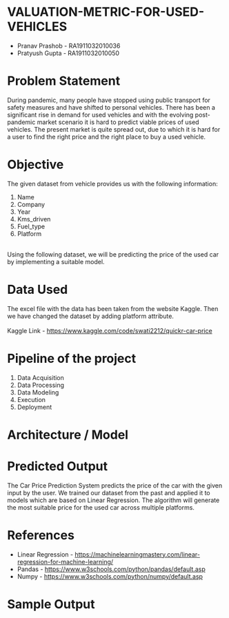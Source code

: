 # VALUATION-METRIC-FOR-USED-VEHICLES

- Pranav Prashob - RA1911032010036
- Pratyush Gupta - RA1911032010050

# Problem Statement

During pandemic, many people have stopped using public transport for safety measures and have shifted to personal vehicles. There has been a significant rise in demand for used vehicles and with the evolving post-pandemic market scenario it is hard to predict viable prices of used vehicles. The present market is quite spread out, due to which it is hard for a user to find the right price and the right place to buy a used vehicle.

# Objective

The given dataset from vehicle provides us with the following information:
1. Name
2. Company
3. Year
4. Kms_driven
5. Fuel_type
6. Platform
<br>
Using the following dataset, we will be predicting the price of the used car by implementing a suitable model.

# Data Used 

The excel file with the data has been taken from the website Kaggle. Then we have changed the dataset by adding platform attribute. 
<br>
<br> 
Kaggle Link - https://www.kaggle.com/code/swati2212/quickr-car-price

# Pipeline of the project
1. Data Acquisition 
2. Data Processing
3. Data Modeling
4. Execution
5. Deployment

# Architecture / Model




# Predicted Output

The Car Price Prediction System predicts the price of the car with the given input by the user. We trained our dataset from the past and applied it to models which are based on Linear Regression. The algorithm will generate the most suitable price for the used car across multiple platforms.

# References
- Linear Regression - https://machinelearningmastery.com/linear-regression-for-machine-learning/
- Pandas - https://www.w3schools.com/python/pandas/default.asp
- Numpy - https://www.w3schools.com/python/numpy/default.asp

# Sample Output




